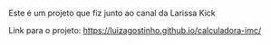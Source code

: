 Este é um projeto que fiz junto ao canal da Larissa Kick

Link para o projeto: https://luizagostinho.github.io/calculadora-imc/
